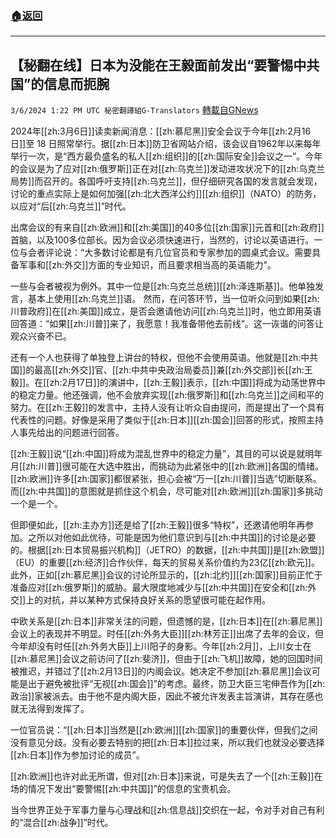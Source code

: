 ###  [:house:返回](README.md)
---


## 【秘翻在线】日本为没能在王毅面前发出“要警惕中共国”的信息而扼腕
`3/6/2024 1:22 PM UTC 秘密翻譯組G-Translators` [轉載自GNews](https://gnews.org/articles/2370713)

2024年[[zh:3月6日]]读卖新闻消息：[[zh:慕尼黑]]安全会议于今年[[zh:2月16日]]至 18 日照常举行。据[[zh:日本]]防卫省网站介绍，该会议自1962年以来每年举行一次，是“西方最负盛名的私人[[zh:组织]]的[[zh:国际安全]]会议之一”。今年的会议是为了应对[[zh:俄罗斯]]正在对[[zh:乌克兰]]发动进攻状况下的[[zh:乌克兰局势]]而召开的。各国呼吁支持[[zh:乌克兰]]，但仔细研究各国的发言就会发现，讨论的重点实际上是如何加强[[zh:北大西洋公约]][[zh:组织]]（NATO）的防务，以应对“后[[zh:乌克兰]]”时代。

出席会议的有来自[[zh:欧洲]]和[[zh:美国]]的40多位[[zh:国家]]元首和[[zh:政府]]首脑，以及100多位部长。因为会议必须快速进行，当然的，讨论以英语进行。一位与会者评论说：“大多数讨论都是有几位官员和专家参加的圆桌式会议。需要具备军事和[[zh:外交]]方面的专业知识，而且要求相当高的英语能力”。

一些与会者被视为例外。其中一位是[[zh:乌克兰总统]][[zh:泽连斯基]]。他单独发言，基本上使用[[zh:乌克兰]]语。 然而，在问答环节，当一位听众问到如果[[zh:川普政府]]在[[zh:美国]]成立，是否会邀请他访问[[zh:乌克兰]]时，他立即用英语回答道：“如果[[zh:川普]]来了，我愿意！我准备带他去前线”。这一诙谐的问答让观众兴奋不已。

还有一个人也获得了单独登上讲台的特权，但他不会使用英语。他就是[[zh:中共国]]的最高[[zh:外交]]官、[[zh:中共中央政治局委员]]兼[[zh:外交部]]长[[zh:王毅]]。在[[zh:2月17日]]的演讲中，[[zh:王毅]]表示，[[zh:中国]]将成为动荡世界中的稳定力量。他还强调，他不会放弃实现[[zh:俄罗斯]]和[[zh:乌克兰]]之间和平的努力。在[[zh:王毅]]的发言中，主持人没有让听众自由提问，而是提出了一个具有代表性的问题。好像是采用了类似于[[zh:日本]][[zh:国会]]回答的形式，按照主持人事先给出的问题进行回答。

[[zh:王毅]]说“[[zh:中国]]将成为混乱世界中的稳定力量”，其目的可以说是就明年月[[zh:川普]]很可能在大选中胜出，而挑动为此紧张中的[[zh:欧洲]]各国的情绪。[[zh:欧洲]]许多[[zh:国家]]都很紧张，担心会被“万一[[zh:川普]]当选”切断联系。而[[zh:中共国]]的意图就是抓住这个机会，尽可能对[[zh:欧洲]][[zh:国家]]多挑动一个是一个。

但即便如此，[[zh:主办方]]还是给了[[zh:王毅]]很多“特权”，还邀请他明年再参加。之所以对他如此优待，可能是因为他们意识到与[[zh:中共国]]的讨论是必要的。根据[[zh:日本贸易振兴机构]]（JETRO）的数据，[[zh:中共国]]是[[zh:欧盟]]（EU）的重要[[zh:经济]]合作伙伴，每天的贸易关系价值约为23亿[[zh:欧元]]。此外，正如[[zh:慕尼黑]]会议的讨论所显示的，[[zh:北约]][[zh:国家]]目前正忙于准备应对[[zh:俄罗斯]]的威胁。最大限度地减少与[[zh:中共国]]在安全和[[zh:外交]]上的对抗，并以某种方式保持良好关系的愿望很可能在起作用。

中欧关系是[[zh:日本]]非常关注的问题，但遗憾的是，[[zh:日本]]在[[zh:慕尼黑]]会议上的表现并不明显。时任[[zh:外务大臣]][[zh:林芳正]]出席了去年的会议，但今年却没有时任[[zh:外务大臣]]上川阳子的身影。今年[[zh:2月]]，上川女士在[[zh:慕尼黑]]会议之前访问了[[zh:斐济]]，但由于[[zh:飞机]]故障，她的回国时间被推迟，并错过了[[zh:2月13日]]的内阁会议。她决定不参加[[zh:慕尼黑]]会议可能是出于避免被批评“无视[[zh:国会]]”的考虑。最终，防卫大臣三宅伸吾作为[[zh:政治]]家被派去。由于他不是内阁大臣，因此不被允许发表主旨演讲，其存在感也就无法得到发挥了。

一位官员说：“[[zh:日本]]当然是[[zh:欧洲]][[zh:国家]]的重要伙伴，但我们之间没有意见分歧。没有必要去特别的把[[zh:日本]]拉过来，所以我们也就没必要选择[[zh:日本]]作为参加讨论的成员”。

[[zh:欧洲]]也许对此无所谓，但对[[zh:日本]]来说，可是失去了一个[[zh:王毅]]在场的情况下发出“要警惕[[zh:中共国]]”的信息的宝贵机会。

当今世界正处于军事力量与心理战和[[zh:信息战]]交织在一起，令对手对自己有利的“混合[[zh:战争]]”时代。

